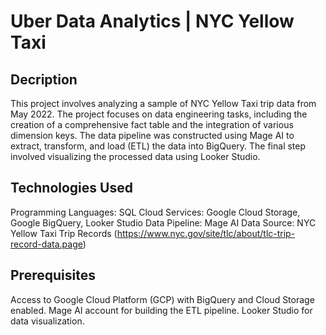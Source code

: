 # Uber Data Analytics | NYC Yellow Taxi
## Decription
This project involves analyzing a sample of NYC Yellow Taxi trip data from May 2022. The project focuses on data engineering tasks, including the creation of a comprehensive fact table and the integration of various dimension keys. The data pipeline was constructed using Mage AI to extract, transform, and load (ETL) the data into BigQuery. The final step involved visualizing the processed data using Looker Studio.
## Technologies Used
Programming Languages: SQL
Cloud Services: Google Cloud Storage, Google BigQuery, Looker Studio
Data Pipeline: Mage AI
Data Source: NYC Yellow Taxi Trip Records (https://www.nyc.gov/site/tlc/about/tlc-trip-record-data.page)
## Prerequisites
Access to Google Cloud Platform (GCP) with BigQuery and Cloud Storage enabled.
Mage AI account for building the ETL pipeline.
Looker Studio for data visualization.
